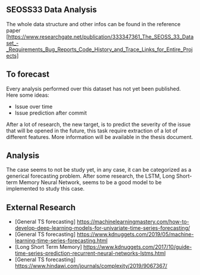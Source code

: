 SEOSS33 Data Analysis
------------------

The whole data structure and other infos can be found in the reference paper [https://www.researchgate.net/publication/333347361_The_SEOSS_33_Dataset_-_Requirements_Bug_Reports_Code_History_and_Trace_Links_for_Entire_Projects]


To forecast
------------
Every analysis performed over this dataset has not yet been published. Here some ideas:
  - Issue over time
  - Issue prediction after commit

After a lot of research, the new target, is to predict the severity of the issue that will be opened in the future,
this task require extraction of a lot of different features. More information will be available in the thesis document. 


Analysis
---------
The case seems to not be study yet, in any case, it can be categorized as a generical forecasting problem. After some research, the LSTM, Long Short-term Memory Neural Network, seems to be a good model to be implemented to study this case.


External Research
------------------
* [General TS forecasting] https://machinelearningmastery.com/how-to-develop-deep-learning-models-for-univariate-time-series-forecasting/
* [General TS forecasting] https://www.kdnuggets.com/2019/05/machine-learning-time-series-forecasting.html
* [Long Short Term Memory] https://www.kdnuggets.com/2017/10/guide-time-series-prediction-recurrent-neural-networks-lstms.html
* [General TS forecasting] https://www.hindawi.com/journals/complexity/2019/9067367/
